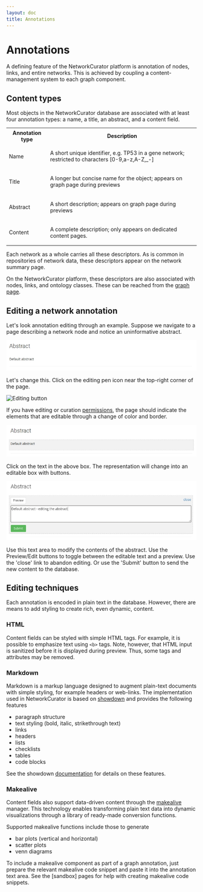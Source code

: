 ```yaml
---
layout: doc
title: Annotations
---
```


# Annotations

A defining feature of the NetworkCurator platform is annotation of nodes, links, and entire networks. This is achieved by coupling a content-management system to each graph component. 

## Content types

Most objects in the NetworkCurator database are associated with at least four annotation types: a name, a title, an abstract, and a content field. 

<table>
<tr><th>Annotation type</th><th>Description</th></tr>
<tr><td>Name</td><td><p>A short unique identifier, e.g. TP53 in a gene network; restricted to characters [0-9,a-z,A-Z,_-] </p></td></tr>
<tr><td>Title</td><td><p>A longer but concise name for the object; appears on graph page during previews</p></td></tr>
<tr><td>Abstract</td><td><p>A short description; appears on graph page during previews</p></td></tr>
<tr><td>Content</td><td><p>A complete description; only appears on dedicated content pages.</p></td></tr>
</table>

Each network as a whole carries all these descriptors. As is common in repositories of network data, these descriptors appear on the network summary page.

On the NetworkCurator platform, these descriptors are also associated with nodes, links, and ontology classes. These can be reached from the [graph page](graphs.html).


## Editing a network annotation

Let's look annotation editing through an example. Suppose we navigate to a page describing a network node and notice an uninformative abstract. 

![Default abstract](img/abstract_0.jpg)

Let's change this. Click on the editing pen icon near the top-right corner of the page.

![Editing button](editing.jpg)

If you have editing or curation [permissions](permissions.html), the page should indicate the elements that are editable through a change of color and border. 

![Editing cues](img/abstract_1.jpg)

Click on the text in the above box. The representation will change into an editable box with buttons. 

![Editing cues](img/abstract_2.jpg)

Use this text area to modify the contents of the abstract. Use the Preview/Edit buttons to toggle between the editable text and a preview. Use the 'close' link to abandon editing. Or use the 'Submit' button to send the new content to the database.


## Editing techniques

Each annotation is encoded in plain text in the database. However, there are means to add styling to create rich, even dynamic, content.

### HTML

Content fields can be styled with simple HTML tags. For example, it is possible to emphasize text using <code>&lt;b&gt;</code> tags. Note, however, that HTML input is sanitized before it is displayed during preview. Thus, some tags and attributes may be removed.


### Markdown

Markdown is a markup language designed to augment plain-text documents with simple styling, for example headers or web-links. The implementation used in NetworkCurator is based on [showdown](https://github.com/showdownjs/showdown) and provides the following features

- paragraph structure
- text styling (bold, italic, strikethrough text)
- links
- headers
- lists
- checklists
- tables
- code blocks

See the showdown [documentation](https://github.com/showdownjs/showdown/wiki/Showdown's-Markdown-syntax) for details on these features.


### Makealive

Content fields also support data-driven content through the [makealive](https://tkonopka.github.io/makealive/) manager. This technology enables transforming plain text data into dynamic visualizations through a library of ready-made conversion functions. 

Supported makealive functions include those to generate 

 - bar plots (vertical and horizontal)
 - scatter plots
 - venn diagrams

To include a makealive component as part of a graph annotation, just prepare the relevant makealive code snippet and paste it into the annotation text area. See the [sandbox] pages for help with creating makealive code snippets.



